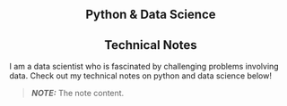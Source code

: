 ## <center>Python & Data Science</center>
## <center>Technical Notes</center>

I am a data scientist who is fascinated by challenging problems involving data. Check out my technical notes on python and data science below!

> **_NOTE:_**  The note content.

